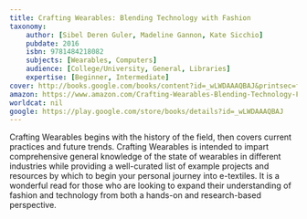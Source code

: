 ```yaml
---
title: Crafting Wearables: Blending Technology with Fashion
taxonomy:
	author: [Sibel Deren Guler, Madeline Gannon, Kate Sicchio]
	pubdate: 2016
	isbn: 9781484218082
	subjects: [Wearables, Computers]
	audience: [College/University, General, Libraries]
	expertise: [Beginner, Intermediate]
cover: http://books.google.com/books/content?id=_wLWDAAAQBAJ&printsec=frontcover&img=1&zoom=1&edge=curl&source=gbs_api
amazon: https://www.amazon.com/Crafting-Wearables-Blending-Technology-Fashion/dp/1484218078
worldcat: nil
google: https://play.google.com/store/books/details?id=_wLWDAAAQBAJ
---
```

Crafting Wearables begins with the history of the field, then covers current practices and future trends. Crafting Wearables is intended to impart comprehensive general knowledge of the state of wearables in different industries while providing a well-curated list of example projects and resources by which to begin your personal journey into e-textiles. It is a wonderful read for those who are looking to expand their understanding of fashion and technology from both a hands-on and research-based perspective.